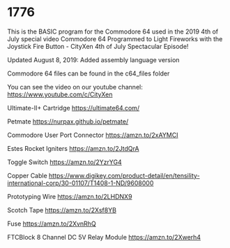 # 1776

This is the BASIC program for the Commodore 64 used in the 2019 4th of July special video
Commodore 64 Programmed to Light Fireworks with the Joystick Fire Button - CityXen 4th of July Spectacular Episode!

Updated August 8, 2019: Added assembly language version

Commodore 64 files can be found in the c64_files folder

You can see the video on our youtube channel:
https://www.youtube.com/c/CityXen


Ultimate-II+ Cartridge
https://ultimate64.com/

Petmate
https://nurpax.github.io/petmate/

Commodore User Port Connector
https://amzn.to/2xAYMCI

Estes Rocket Igniters
https://amzn.to/2JtdQrA

Toggle Switch
https://amzn.to/2YzrYG4

Copper Cable
https://www.digikey.com/product-detail/en/tensility-international-corp/30-01107/T1408-1-ND/9608000

Prototyping Wire
https://amzn.to/2LHDNX9

Scotch Tape
https://amzn.to/2Xsf8YB

Fuse
https://amzn.to/2XvnRhQ

FTCBlock 8 Channel DC 5V Relay Module
https://amzn.to/2Xwerh4
